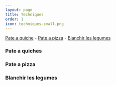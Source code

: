 ```yaml
---
layout: page
title: Techniques
order: 1
icon: techniques-small.png
---
```


[Pate a quiche](/techniques#pate-quiche) - [Pate a
pizza](/techniques#pate-pizza) - [Blanchir les legumes](/techniques#blanchir)


### <a name="pate-quiche"></a> Pate a quiches

### <a name="pate-pizza"></a> Pate a pizza

### <a name="blachir"></a> Blanchir les legumes
